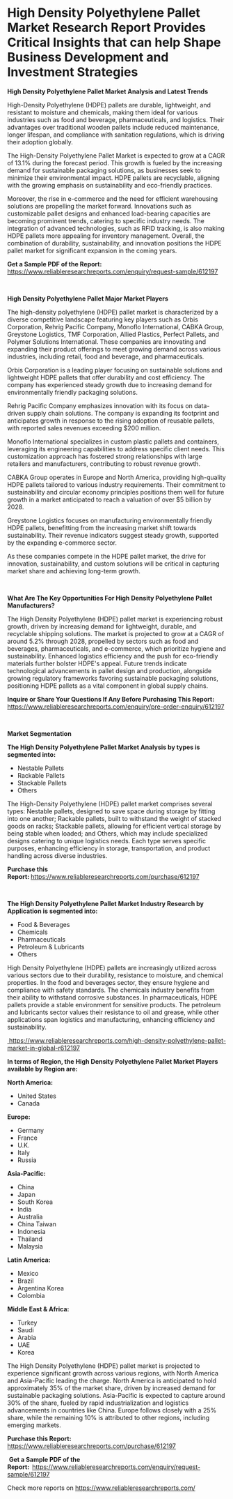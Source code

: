 <p><h1>High Density Polyethylene Pallet Market Research Report Provides Critical Insights that can help Shape Business Development and Investment Strategies</h1></p><p><strong>High Density Polyethylene Pallet Market Analysis and Latest Trends</strong></p>
<p><p>High-Density Polyethylene (HDPE) pallets are durable, lightweight, and resistant to moisture and chemicals, making them ideal for various industries such as food and beverage, pharmaceuticals, and logistics. Their advantages over traditional wooden pallets include reduced maintenance, longer lifespan, and compliance with sanitation regulations, which is driving their adoption globally.</p><p>The High-Density Polyethylene Pallet Market is expected to grow at a CAGR of 13.1% during the forecast period. This growth is fueled by the increasing demand for sustainable packaging solutions, as businesses seek to minimize their environmental impact. HDPE pallets are recyclable, aligning with the growing emphasis on sustainability and eco-friendly practices.</p><p>Moreover, the rise in e-commerce and the need for efficient warehousing solutions are propelling the market forward. Innovations such as customizable pallet designs and enhanced load-bearing capacities are becoming prominent trends, catering to specific industry needs. The integration of advanced technologies, such as RFID tracking, is also making HDPE pallets more appealing for inventory management. Overall, the combination of durability, sustainability, and innovation positions the HDPE pallet market for significant expansion in the coming years.</p></p>
<p><strong>Get a Sample PDF of the Report:&nbsp;</strong> <a href="https://www.reliableresearchreports.com/enquiry/request-sample/612197?utm_campaign=2737&utm_medium=2&utm_source=Github&utm_content=ia&utm_term=23032025&utm_id=high-density-polyethylene-pallet">https://www.reliableresearchreports.com/enquiry/request-sample/612197</a></p>
<p>&nbsp;</p>
<p><strong>High Density Polyethylene Pallet Major Market Players</strong></p>
<p><p>The high-density polyethylene (HDPE) pallet market is characterized by a diverse competitive landscape featuring key players such as Orbis Corporation, Rehrig Pacific Company, Monoflo International, CABKA Group, Greystone Logistics, TMF Corporation, Allied Plastics, Perfect Pallets, and Polymer Solutions International. These companies are innovating and expanding their product offerings to meet growing demand across various industries, including retail, food and beverage, and pharmaceuticals.</p><p>Orbis Corporation is a leading player focusing on sustainable solutions and lightweight HDPE pallets that offer durability and cost efficiency. The company has experienced steady growth due to increasing demand for environmentally friendly packaging solutions.</p><p>Rehrig Pacific Company emphasizes innovation with its focus on data-driven supply chain solutions. The company is expanding its footprint and anticipates growth in response to the rising adoption of reusable pallets, with reported sales revenues exceeding $200 million.</p><p>Monoflo International specializes in custom plastic pallets and containers, leveraging its engineering capabilities to address specific client needs. This customization approach has fostered strong relationships with large retailers and manufacturers, contributing to robust revenue growth.</p><p>CABKA Group operates in Europe and North America, providing high-quality HDPE pallets tailored to various industry requirements. Their commitment to sustainability and circular economy principles positions them well for future growth in a market anticipated to reach a valuation of over $5 billion by 2028.</p><p>Greystone Logistics focuses on manufacturing environmentally friendly HDPE pallets, benefitting from the increasing market shift towards sustainability. Their revenue indicators suggest steady growth, supported by the expanding e-commerce sector. </p><p>As these companies compete in the HDPE pallet market, the drive for innovation, sustainability, and custom solutions will be critical in capturing market share and achieving long-term growth.</p></p>
<p>&nbsp;</p>
<p><strong>What Are The Key Opportunities For High Density Polyethylene Pallet Manufacturers?</strong></p>
<p><p>The High Density Polyethylene (HDPE) pallet market is experiencing robust growth, driven by increasing demand for lightweight, durable, and recyclable shipping solutions. The market is projected to grow at a CAGR of around 5.2% through 2028, propelled by sectors such as food and beverages, pharmaceuticals, and e-commerce, which prioritize hygiene and sustainability. Enhanced logistics efficiency and the push for eco-friendly materials further bolster HDPE's appeal. Future trends indicate technological advancements in pallet design and production, alongside growing regulatory frameworks favoring sustainable packaging solutions, positioning HDPE pallets as a vital component in global supply chains.</p></p>
<p><strong>Inquire or Share Your Questions If Any Before Purchasing This Report:</strong> <a href="https://www.reliableresearchreports.com/enquiry/pre-order-enquiry/612197?utm_campaign=2737&utm_medium=2&utm_source=Github&utm_content=ia&utm_term=23032025&utm_id=high-density-polyethylene-pallet">https://www.reliableresearchreports.com/enquiry/pre-order-enquiry/612197</a></p>
<p>&nbsp;</p>
<p><strong>Market Segmentation</strong></p>
<p><strong>The High Density Polyethylene Pallet Market Analysis by types is segmented into:</strong></p>
<p><ul><li>Nestable Pallets</li><li>Rackable Pallets</li><li>Stackable Pallets</li><li>Others</li></ul></p>
<p><p>The High-Density Polyethylene (HDPE) pallet market comprises several types: Nestable pallets, designed to save space during storage by fitting into one another; Rackable pallets, built to withstand the weight of stacked goods on racks; Stackable pallets, allowing for efficient vertical storage by being stable when loaded; and Others, which may include specialized designs catering to unique logistics needs. Each type serves specific purposes, enhancing efficiency in storage, transportation, and product handling across diverse industries.</p></p>
<p><strong>Purchase this Report:&nbsp;</strong><a href="https://www.reliableresearchreports.com/purchase/612197?utm_campaign=2737&utm_medium=2&utm_source=Github&utm_content=ia&utm_term=23032025&utm_id=high-density-polyethylene-pallet">https://www.reliableresearchreports.com/purchase/612197</a></p>
<p>&nbsp;</p>
<p><strong>The High Density Polyethylene Pallet Market Industry Research by Application is segmented into:</strong></p>
<p><ul><li>Food & Beverages</li><li>Chemicals</li><li>Pharmaceuticals</li><li>Petroleum & Lubricants</li><li>Others</li></ul></p>
<p><p>High Density Polyethylene (HDPE) pallets are increasingly utilized across various sectors due to their durability, resistance to moisture, and chemical properties. In the food and beverages sector, they ensure hygiene and compliance with safety standards. The chemicals industry benefits from their ability to withstand corrosive substances. In pharmaceuticals, HDPE pallets provide a stable environment for sensitive products. The petroleum and lubricants sector values their resistance to oil and grease, while other applications span logistics and manufacturing, enhancing efficiency and sustainability.</p></p>
<p><a href="https://www.reliableresearchreports.com/high-density-polyethylene-pallet-market-in-global-r612197?utm_campaign=2737&utm_medium=2&utm_source=Github&utm_content=ia&utm_term=23032025&utm_id=high-density-polyethylene-pallet">&nbsp;https://www.reliableresearchreports.com/high-density-polyethylene-pallet-market-in-global-r612197</a></p>
<p><strong>In terms of Region, the High Density Polyethylene Pallet Market Players available by Region are:</strong></p>
<p>
    <p> <strong> North America: </strong>
        <ul>
            <li>United States</li>
            <li>Canada</li>
        </ul>
        </p> 
    <p> <strong> Europe: </strong>
        <ul>
            <li>Germany</li>
            <li>France</li>
            <li>U.K.</li>
            <li>Italy</li>
            <li>Russia</li>
        </ul>
        </p> 
    <p> <strong> Asia-Pacific: </strong>
        <ul>
            <li>China</li>
            <li>Japan</li>
            <li>South Korea</li>
            <li>India</li>
            <li>Australia</li>
            <li>China Taiwan</li>
            <li>Indonesia</li>
            <li>Thailand</li>
            <li>Malaysia</li>
        </ul>
        </p> 
    <p> <strong> Latin America: </strong>
        <ul>
            <li>Mexico</li>
            <li>Brazil</li>
            <li>Argentina Korea</li>
            <li>Colombia</li>
        </ul>
        </p> 
    <p> <strong> Middle East & Africa: </strong>
        <ul>
            <li>Turkey</li>
            <li>Saudi</li>
            <li>Arabia</li>
            <li>UAE</li>
            <li>Korea</li>
        </ul>
    </p>
    </p>
<p><p>The High Density Polyethylene (HDPE) pallet market is projected to experience significant growth across various regions, with North America and Asia-Pacific leading the charge. North America is anticipated to hold approximately 35% of the market share, driven by increased demand for sustainable packaging solutions. Asia-Pacific is expected to capture around 30% of the share, fueled by rapid industrialization and logistics advancements in countries like China. Europe follows closely with a 25% share, while the remaining 10% is attributed to other regions, including emerging markets.</p></p>
<p><strong>Purchase this Report: </strong><a href="https://www.reliableresearchreports.com/purchase/612197?utm_campaign=2737&utm_medium=2&utm_source=Github&utm_content=ia&utm_term=23032025&utm_id=high-density-polyethylene-pallet">https://www.reliableresearchreports.com/purchase/612197</a></p>
<p>&nbsp;<strong>Get a Sample PDF of the Report:&nbsp;&nbsp;</strong><a href="https://www.reliableresearchreports.com/enquiry/request-sample/612197?utm_campaign=2737&utm_medium=2&utm_source=Github&utm_content=ia&utm_term=23032025&utm_id=high-density-polyethylene-pallet">https://www.reliableresearchreports.com/enquiry/request-sample/612197</a></p>
<p><strong></strong></p>
<p>Check more reports on <a href="https://www.reliableresearchreports.com/?utm_campaign=2737&utm_medium=2&utm_source=Github&utm_content=ia&utm_term=23032025&utm_id=high-density-polyethylene-pallet">https://www.reliableresearchreports.com/</a></p>